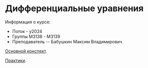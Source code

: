 # Дифференциальные уравнения

Информация о курсе:

* Поток - y2024
* Группы М3138 - М3139
* Преподаватель -- Бабушкин Максим Владимирович

[Основной конспект](./Diffurs.pdf).

[Практики](./DiffursPractice.pdf).



